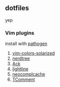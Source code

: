 ## dotfiles

yep

### Vim plugins

install with [pathogen](https://github.com/tpope/vim-pathogen)

1. [vim-colors-solarized](https://github.com/altercation/vim-colors-solarized)
2. [nerdtree](https://github.com/scrooloose/nerdtree)
3. [Ack](https://github.com/mileszs/ack.vim)
4. [lightline](https://github.com/itchyny/lightline.vim)
5. [neocomplcache](https://github.com/Shougo/neocomplcache.vim)
6. [TComment](https://github.com/tomtom/tcomment_vim)

